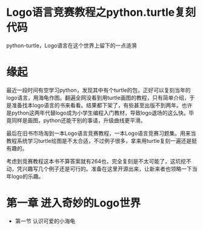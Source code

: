 
Logo语言竞赛教程之python.turtle复刻代码
===
python-turtle，Logo语言在这个世界上留下的一点涟漪


# 缘起
最近一段时间有空学习python，发现其中有个turtle的包，正好可以复刻当年的logo语言，用海龟作图。翻遍全网没看到用turtle画图的教程，只有简单介绍，于是准备找本logo语言的书来看看。结果都下架了，有些甚至出版不到两年。也许是python这两年代替logo成为小学生编程入门教材，导致logo退场的这么快。毕竟同样是画图，python还能干别的事请，升级曲线更平滑。

最后在旧书市场淘到一本Logo语言竞赛教程，一本Logo语言竞赛习题集。用来当教程系统学习turtle绘图是不太合适，不过例子很多，拿来用turtle复刻一遍还是挺有趣的。

考虑到竞赛教程这本书不算答案就有264也，完全复刻是不太可能了，这坑挖不动，凭兴趣写几个例子还是可行的。准备在这里开源出来，让新来者也领略一下当年logo的乐趣。

# 第一章 进入奇妙的Logo世界

* 第一节 认识可爱的小海龟
